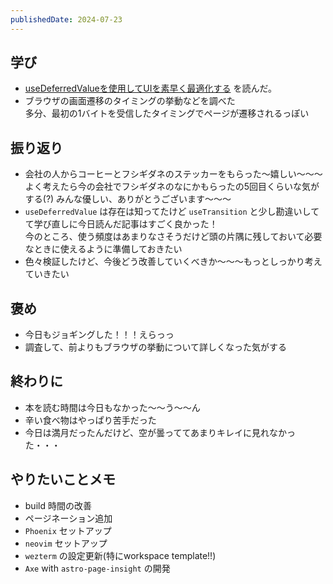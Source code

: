 ```yaml
---
publishedDate: 2024-07-23
---
```


## 学び
- [useDeferredValueを使用してUIを素早く最適化する](https://postd.cc/use-deferred-value/) を読んだ。
- ブラウザの画面遷移のタイミングの挙動などを調べた  
多分、最初の1バイトを受信したタイミングでページが遷移されるっぽい

## 振り返り
- 会社の人からコーヒーとフシギダネのステッカーをもらった〜嬉しい〜〜〜  
よく考えたら今の会社でフシギダネのなにかもらったの5回目くらいな気がする(?) みんな優しい、ありがとうございます〜〜〜
- `useDeferredValue` は存在は知ってたけど `useTransition` と少し勘違いしてて学び直しに今日読んだ記事はすごく良かった！  
今のところ、使う頻度はあまりなさそうだけど頭の片隅に残しておいて必要なときに使えるように準備しておきたい
- 色々検証したけど、今後どう改善していくべきか〜〜〜もっとしっかり考えていきたい

## 褒め
- 今日もジョギングした！！！えらっっ
- 調査して、前よりもブラウザの挙動について詳しくなった気がする

## 終わりに
- 本を読む時間は今日もなかった〜〜う〜〜ん
- 辛い食べ物はやっぱり苦手だった
- 今日は満月だったんだけど、空が曇っててあまりキレイに見れなかった・・・


## やりたいことメモ
- build 時間の改善
- ページネーション追加
- `Phoenix` セットアップ
- `neovim` セットアップ
- `wezterm` の設定更新(特にworkspace template!!)
- `Axe` with `astro-page-insight` の開発
